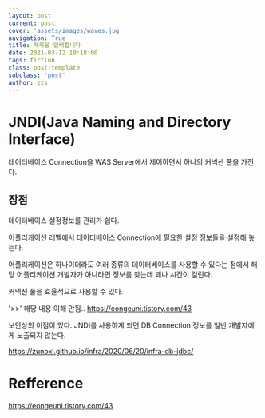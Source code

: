```yaml
---
layout: post
current: post
cover: 'assets/images/waves.jpg'
navigation: True
title: 제목을 입력합니다
date: 2021-03-12 10:18:00
tags: fiction
class: post-template
subclass: 'post'
author: zzs
---
```


# JNDI(Java Naming and Directory Interface)



데이터베이스  Connection을 WAS Server에서 제어하면서 하나의 커넥션 풀을 가진다.



## 장점

데이터베이스 설정정보를 관리가 쉽다.

어플리케이션 레벨에서 데이터베이스 Connection에 필요한 설정 정보들을 설정해 놓는다. 

어플리케이션은 하나이더라도 여러 종류의 데이터베이스를 사용할 수 있다는 점에서 해당 어플리케이션 개발자가 아니라면 정보를 찾는데 꽤나 시간이 걸린다.

커넥션 풀을 효율적으로 사용할 수 있다.

'>>' 해당 내용 이해 안됨.. https://eongeuni.tistory.com/43

보안상의 이점이 있다. JNDI를 사용하게 되면 DB Connection 정보를 일반 개발자에게 노출되지 않는다.



https://zunoxi.github.io/infra/2020/06/20/infra-db-jdbc/







# Refference

https://eongeuni.tistory.com/43

